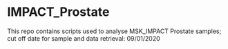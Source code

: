 # IMPACT_Prostate

This repo contains scripts used to analyse MSK_IMPACT Prostate samples;
cut off date for sample and data retrieval: 09/01/2020

